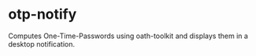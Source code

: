 # otp-notify
Computes One-Time-Passwords using oath-toolkit and displays them in a desktop notification.
